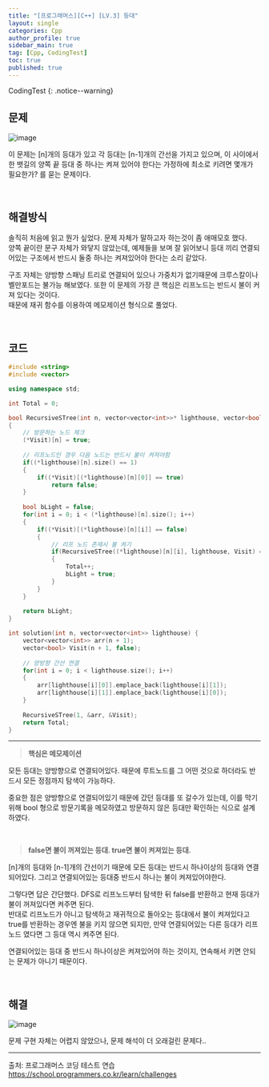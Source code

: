 ```yaml
---
title: "[프로그래머스][C++] [LV.3] 등대"
layout: single
categories: Cpp
author_profile: true
sidebar_main: true
tag: [Cpp, CodingTest]
toc: true
published: true
---
```


CodingTest
{: .notice--warning}

## 문제

![image](https://github.com/PREADIM/PREADIM.github.io/assets/69719507/58c4b14a-feff-4d73-b20b-19bef2e54af7)


이 문제는 [n]개의 등대가 있고 각 등대는 [n-1]개의 간선을 가지고 있으며, 이 사이에서 한 뱃길의 양쪽 끝 등대 중 하나는 켜져 있어야 한다는 가정하에 최소로 키려면 몇개가 필요한가? 를 묻는 문제이다.


<br>


## 해결방식

솔직히 처음에 읽고 뭔가 싶었다. 문제 자체가 말하고자 하는것이 좀 애매모호 했다.    
양쪽 끝이란 문구 자체가 와닿지 않았는데, 예제들을 보며 잘 읽어보니 등대 끼리 연결되어있는 구조에서 반드시 둘중 하나는 켜져있어야 한다는 소리 같았다.     

구조 자체는 양방향 스패닝 트리로 연결되어 있으나 가중치가 없기때문에 크루스칼이나 벨만포드는 불가능 해보였다. 또한 이 문제의 가장 큰 핵심은 리프노드는 반드시 불이 커져 있다는 것이다.     
때문에 재귀 함수를 이용하여 메모제이션 형식으로 풀었다.


<br>


## 코드


```cpp
#include <string>
#include <vector>

using namespace std;

int Total = 0;

bool RecursiveSTree(int n, vector<vector<int>>* lighthouse, vector<bool>* Visit)
{
    // 방문하는 노드 체크
    (*Visit)[n] = true; 
    
    // 리프노드인 경우 다음 노드는 반드시 불이 켜져야함
    if((*lighthouse)[n].size() == 1)
    {
        if((*Visit)[(*lighthouse)[n][0]] == true)
            return false;
    }
    
    bool bLight = false;
    for(int i = 0; i < (*lighthouse)[n].size(); i++)
    {
        if((*Visit)[(*lighthouse)[n][i]] == false)
        {
            // 리프 노드 존재시 불 켜기
            if(RecursiveSTree((*lighthouse)[n][i], lighthouse, Visit) == false && bLight == false)
            {
                Total++;
                bLight = true;
            }
        }      
    }
    
    return bLight;
}

int solution(int n, vector<vector<int>> lighthouse) {  
    vector<vector<int>> arr(n + 1);
    vector<bool> Visit(n + 1, false);
    
    // 양방향 간선 연결
    for(int i = 0; i < lighthouse.size(); i++)
    {
        arr[lighthouse[i][0]].emplace_back(lighthouse[i][1]);
        arr[lighthouse[i][1]].emplace_back(lighthouse[i][0]);
    }
    
    RecursiveSTree(1, &arr, &Visit);      
    return Total;
}
```
***

> **핵심은 메모제이션**

모든 등대는 양방향으로 연결되어있다. 때문에 루트노드를 그 어떤 것으로 하더라도 반드시 모든 정점까지 탐색이 가능하다.    

중요한 점은 양방향으로 연결되어있기 때문에 갔던 등대를 또 갈수가 있는데, 이를 막기위해 bool 형으로 방문기록을 메모하였고 방문하지 않은 등대만 확인하는 식으로 설계하였다.

<br>

> **false면 불이 꺼져있는 등대. true면 불이 켜져있는 등대.**

[n]개의 등대와 [n-1]개의 간선이기 때문에 모든 등대는 반드시 하나이상의 등대와 연결되어있다. 그리고 연결되어있는 등대중 반드시 하나는 불이 켜져있어야한다.    

그렇다면 답은 간단했다. DFS로 리프노드부터 탐색한 뒤 false를 반환하고 현재 등대가 불이 꺼져있다면 켜주면 된다.   
반대로 리프노드가 아니고 탐색하고 재귀적으로 돌아오는 등대에서 불이 켜져있다고 true를 반환하는 경우엔 불을 키지 않으면 되지만, 만약 연결되어있는 다른 등대가 리프노드 였다면 그 등대 역시 켜주면 된다.

연결되어있는 등대 중 반드시 하나이상은 켜져있어야 하는 것이지, 연속해서 키면 안되는 문제가 아니기 때문이다.


<br>


## 해결

![image](https://github.com/PREADIM/PREADIM.github.io/assets/69719507/a6c32889-fda8-4349-b2e4-3a772f22034f)



문제 구현 자체는 어렵지 않았으나, 문제 해석이 더 오래걸린 문제다..



***

출처: 프로그래머스 코딩 테스트 연습    
https://school.programmers.co.kr/learn/challenges